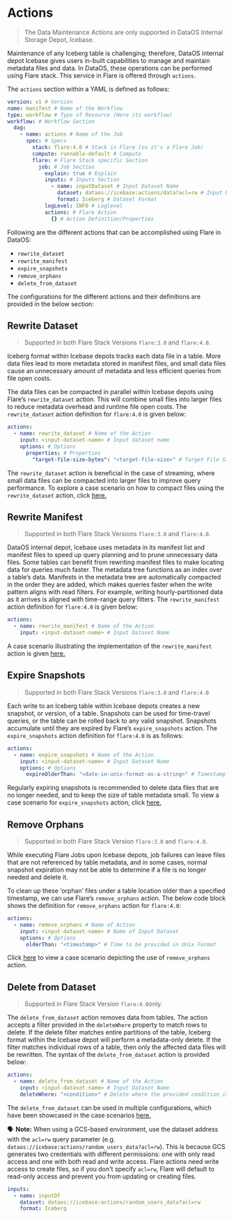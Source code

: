 # Actions

> The Data Maintenance Actions are only supported in DataOS Internal Storage Depot, Icebase.
> 

Maintenance of any Iceberg table is challenging; therefore, DataOS internal depot Icebase gives users in-built capabilities to manage and maintain metadata files and data. In DataOS, these operations can be performed using Flare stack. This service in Flare is offered through `actions`. 

The `actions` section within a YAML is defined as follows:

```yaml
version: v1 # Version
name: manifest # Name of the Workflow
type: workflow # Type of Resource (Here its workflow)
workflow: # Workflow Section
  dag:
    - name: actions # Name of the Job
      spec: # Specs
        stack: flare:4.0 # Stack is Flare (so it's a Flare Job)
        compute: runnable-default # Compute
        flare: # Flare Stack specific Section
          job: # Job Section
            explain: true # Explain
            inputs: # Inputs Section
              - name: inputDataset # Input Dataset Name
                dataset: dataos://icebase:actions/data?acl=rw # Input UDL
                format: Iceberg # Dataset Format
            logLevel: INFO # Loglevel
            actions: # Flare Action
              {} # Action Definition/Properties
```

Following are the different actions that can be accomplished using Flare in DataOS:

- `rewrite_dataset`
- `rewrite_manifest`
- `expire_snapshots`
- `remove_orphans`
- `delete_from_dataset`

The configurations for the different actions and their definitions are provided in the below section:

## Rewrite Dataset

> Supported in both Flare Stack Versions `flare:3.0` and `flare:4.0`.
> 

Iceberg format within Icebase depots tracks each data file in a table. More data files lead to more metadata stored in manifest files, and small data files cause an unnecessary amount of metadata and less efficient queries from file open costs. 

The data files can be compacted in parallel within Icebase depots using Flare’s `rewrite_dataset` action. This will combine small files into larger files to reduce metadata overhead and runtime file open costs. The `rewrite_dataset` action definition for `flare:4.0` is given below:

```yaml
actions:
  - name: rewrite_dataset # Name of the Action
    input: <input-dataset-name> # Input dataset name
    options: # Options
      properties: # Properties
        "target-file-size-bytes": "<target-file-size>" # Target File Size in Bytes
```

The `rewrite_dataset` action is beneficial in the case of streaming, where small data files can be compacted into larger files to improve query performance. To explore a case scenario on how to compact files using the `rewrite_dataset` action, click [here.](../case_scenario/rewrite_dataset.md)

## Rewrite Manifest

> Supported in both Flare Stack Versions `flare:3.0` and `flare:4.0`.
> 

DataOS internal depot, Icebase uses metadata in its manifest list and manifest files to speed up query planning and to prune unnecessary data files. Some tables can benefit from rewriting manifest files to make locating data for queries much faster. The metadata tree functions as an index over a table’s data. Manifests in the metadata tree are automatically compacted in the order they are added, which makes queries faster when the write pattern aligns with read filters. For example, writing hourly-partitioned data as it arrives is aligned with time-range query filters. The `rewrite_manifest` action definition for `flare:4.0` is given below:

```yaml
actions:
  - name: rewrite_manifest # Name of the Action
    input: <input-dataset-name> # Input Dataset Name
```

A case scenario illustrating the implementation of the `rewrite_manifest` action is given [here.](../case_scenario/rewrite_manifest.md)

## Expire Snapshots

> Supported in both Flare Stack Versions `flare:3.0` and `flare:4.0`
> 

Each write to an Iceberg table within Icebase depots creates a new snapshot, or version, of a table. Snapshots can be used for time-travel queries, or the table can be rolled back to any valid snapshot. Snapshots accumulate until they are expired by Flare’s `expire_snapshots` action. The `expire_snapshots` action definition for `flare:4.0` is as follows:

```yaml
actions:
  - name: expire_snapshots # Name of the Action
    input: <input-dataset-name> # Input Dataset Name
    options: # Options
      expireOlderThan: "<date-in-unix-format-as-a-string>" # Timestamp in Unix Format (All Snapshots older than timestamp are expired)
```

Regularly expiring snapshots is recommended to delete data files that are no longer needed, and to keep the size of table metadata small. To view a case scenario for `expire_snapshots` action, click [here.](../case_scenario/expire_snapshots.md)

## Remove Orphans

> Supported in both Flare Stack Version `flare:3.0` and  `flare:4.0`.
> 

While executing Flare Jobs upon Icebase depots, job failures can leave files that are not referenced by table metadata, and in some cases, normal snapshot expiration may not be able to determine if a file is no longer needed and delete it.

To clean up these ‘orphan’ files under a table location older than a specified timestamp, we can use Flare’s `remove_orphans` action. The below code block shows the definition for `remove_orphans` action for `flare:4.0`:

```yaml
actions:
  - name: remove_orphans # Name of Action
    input: <input-dataset-name> # Name of Input Dataset
    options: # Options
      olderThan: "<timestamp>" # Time to be provided in Unix Format
```

Click [here](../case_scenario/remove_orphans.md) to view a case scenario depicting the use of `remove_orphans` action.

## Delete from Dataset

> Supported in Flare Stack Version `flare:4.0`only.
> 

The `delete_from_dataset` action removes data from tables. The action accepts a filter provided in the `deleteWhere` property to match rows to delete. If the delete filter matches entire partitions of the table, Iceberg format within the Icebase depot will perform a metadata-only delete. If the filter matches individual rows of a table, then only the affected data files will be rewritten. The syntax of the `delete_from_dataset` action is provided below:

```yaml
actions:
  - name: delete_from_dataset # Name of the Action
    input: <input-dataset-name> # Input Dataset Name
    deleteWhere: "<condition>" # Delete where the provided condition is true
```

The `delete_from_dataset` can be used in multiple configurations, which have been showcased in the case scenarios [here.](../case_scenario/delete_from_dataset.md)

<aside>

🗣️ **Note:** When using a GCS-based environment, use the dataset address with the `acl=rw` query parameter (e.g. `dataos://icebase:actions/random_users_data?acl=rw`). This is because GCS generates two credentials with different permissions: one with only read access and one with both read and write access. Flare actions need write access to create files, so if you don't specify `acl=rw`, Flare will default to read-only access and prevent you from updating or creating files.

```yaml
inputs:
  - name: inputDf
    dataset: dataos://icebase:actions/random_users_data?acl=rw
    format: Iceberg
```

</aside>
